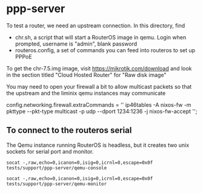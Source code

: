 # ppp-server

To test a router, we need an upstream connection. In this directory,
find

* chr.sh, a script that will start a RouterOS image in qemu.
  Login when prompted, username is "admin", blank password
* routeros.config, a set of commands you can feed into routeros
  to set up PPPoE

To get the chr-7.5.img image, visit https://mikrotik.com/download and
look in the section titled "Cloud Hosted Router" for "Raw disk image"

You may need to open your firewall a bit to allow multicast packets
so that the upstream and the liminix qemu instances may communicate

config.networking.firewall.extraCommands = ''
ip46tables -A nixos-fw -m pkttype --pkt-type multicast -p udp --dport 1234:1236 -j nixos-fw-accept
'';

## To connect to the routeros serial

The Qemu instance running RouterOS is headless, but it creates
two unix sockets for serial port and monitor.

    socat -,raw,echo=0,icanon=0,isig=0,icrnl=0,escape=0x0f    tests/support/ppp-server/qemu-console

    socat -,raw,echo=0,icanon=0,isig=0,icrnl=0,escape=0x0f    tests/support/ppp-server/qemu-monitor
